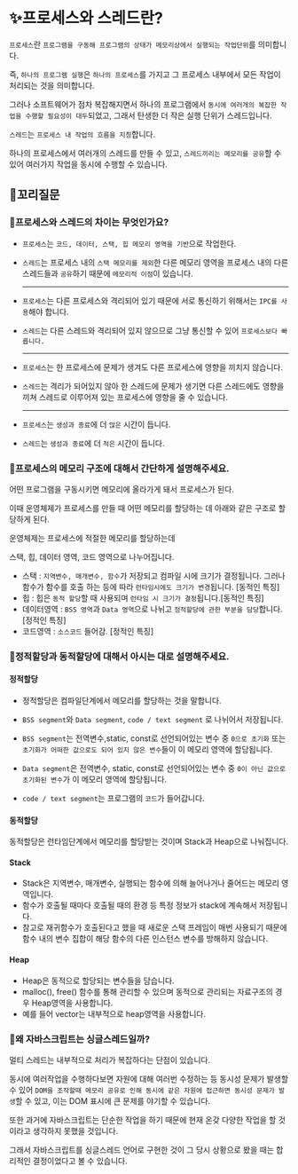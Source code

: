# ✨프로세스와 스레드란?

`프로세스`란 `프로그램을 구동해 프로그램의 상태가 메모리상에서 실행되는 작업단위`를 의미합니다.

즉, `하나의 프로그램 실행`은 `하나의 프로세스`를 가지고 그 프로세스 내부에서 모든 작업이 처리되는 것을 의미합니다.

그러나 소프트웨어가 점차 복잡해지면서 하나의 프로그램에서 `동시에 여러개의 복잡한 작업을 수행할 필요성이 대두`되었고, 그래서 탄생한 더 작은 실행 단위가 스레드입니다.

`스레드`는 `프로세스 내 작업의 흐름을 지칭`합니다.

하나의 프로세스에서 여러개의 스레드를 만들 수 있고, `스레드끼리는 메모리를 공유`할 수 있어 여러가지 작업을 동시에 수행할 수 있습니다.

## 🔁꼬리질문

### 🤔프로세스와 스레드의 차이는 무엇인가요?

- `프로세스`는 `코드, 데이터, 스택, 힙 메모리 영역을 기반`으로 작업한다.
- `스레드`는 프로세스 내의 `스택 메모리를 제외`한 다른 메모리 영역을 프로세스 내의 다른 스레드들과 `공유`하기 때문에 `메모리적 이점`이 있습니다.

     <hr />

- `프로세스`는 다른 프로세스와 격리되어 있기 때문에 서로 통신하기 위해서는 `IPC를 사용`해야 합니다.
- `스레드`는 다른 스레드와 격리되어 있지 않으므로 그냥 통신할 수 있어 `프로세스보다 빠릅니다.`

  <hr />

- `프로세스`는 한 프로세스에 문제가 생겨도 다른 프로세스에 영향을 끼치지 않습니다.
- `스레드`는 격리가 되어있지 않아 한 스레드에 문제가 생기면 다른 스레드에도 영향을 끼쳐 스레드로 이루어져 있는 프로세스에 영향을 줄 수 있습니다.

  <hr />

- `프로세스`는 `생성과 종료`에 더 `많은` 시간이 듭니다.
- `스레드`는 `생성과 종료`에 더 `적은` 시간이 듭니다.

### 🤔프로세스의 메모리 구조에 대해서 간단하게 설명해주세요.

어떤 프로그램을 구동시키면 메모리에 올라가게 돼서 프로세스가 된다.

이때 운영체제가 프로세스를 만들 때 어떤 메모리를 할당하는 데 아래와 같은 구조로 할당하게 된다.

운영체제는 프로세스에 적절한 메모리를 할당하는데

스택, 힙, 데이터 영역, 코드 영역으로 나누어집니다.

- 스택 : `지역변수, 매개변수, 함수`가 저장되고 컴파일 시에 크기가 결정됩니다. 그러나 함수가 함수를 호출 하는 등에 따라 `런타임시에도 크기가 변경`됩니다. [동적인 특징]
- 힙 : 힙은 `동적 할당`할 때 사용되며 `런타임 시 크기가 결정`됩니다.[동적인 특징]
- 데이터영역 : `BSS 영역`과 `Data 영역`으로 나뉘고 `정적할당에 관한 부분을 담당`합니다. [정적인 특징]
- 코드영역 : `소스코드` 들어감. [정적인 특징]

### 🤔정적할당과 동적할당에 대해서 아시는 대로 설명해주세요.

#### 정적할당

- 정적할당은 컴파일단계에서 메모리를 할당하는 것을 말합니다.

- `BSS segment`와 `Data segment`, `code / text segment` 로 나뉘어서 저장됩니다.

- `BSS segment`는 전역변수,static, const로 선언되어있는 변수 중 `0으로 초기화` 또는 `초기화가 어떠한 값으로도 되어 있지 않은 변수`들이 이 메모리 영역에 할당됩니다.

- `Data segment`은 전역변수, static, const로 선언되어있는 변수 중 `0이 아닌 값으로 초기화된 변수`가 이 메모리 영역에 할당됩니다.

- `code / text segment`는 프로그램의 `코드`가 들어갑니다.

#### 동적할당

동적할당은 런타임단계에서 메모리를 할당받는 것이며 Stack과 Heap으로 나눠집니다.

#### Stack

- Stack은 지역변수, 매개변수, 실행되는 함수에 의해 늘어나거나 줄어드는 메모리 영역입니다.
- 함수가 호출될 때마다 호출될 때의 환경 등 특정 정보가 stack에 계속해서 저장됩니다.
- 참고로 재귀함수가 호출된다고 했을 때 새로운 스택 프레임이 매번 사용되기 때문에 함수 내의 변수 집합이 해당 함수의 다른 인스턴스 변수를 방해하지 않습니다.

#### Heap

- Heap은 동적으로 할당되는 변수들을 담습니다.
- malloc(), free() 함수를 통해 관리할 수 있으며 동적으로 관리되는 자료구조의 경우 Heap영역을 사용합니다.
- 예를 들어 vector는 내부적으로 heap영역을 사용합니다.

### 🤔왜 자바스크립트는 싱글스레드일까?

멀티 스레드는 내부적으로 처리가 복잡하다는 단점이 있습니다.

동시에 여러작업을 수행하다보면 자원에 대해 여러번 수정하는 등 동시성 문제가 발생할 수 있어 `DOM을 조작할때 메모리 공유로 인해 동시에 같은 자원에 접근하면 동시성 문제가 발생`할 수 있고, 이는 DOM 표시에 큰 문제를 야기할 수 있습니다.

또한 과거에 자바스크립트는 단순한 작업을 하기 때문에 현재 온갖 다양한 작업을 할 것이라고 생각하지 못했을 것입니다.

그래서 자바스크립트를 싱글스레드 언어로 구현한 것이 그 당시 상황으로 봤을 때는 합리적인 결정이었다고 볼 수 있습니다.

